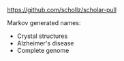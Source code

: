 

https://github.com/schollz/scholar-pull


Markov generated names:

- Crystal structures
- Alzheimer's disease
- Complete genome
